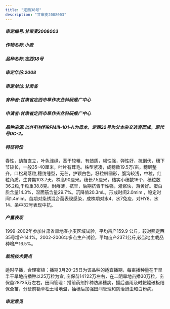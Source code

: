 ```yaml
---
title: "定西38号"
description: "甘审麦2008003"
---
```

##### 审定编号:甘审麦2008003

##### 作物名称:小麦

##### 品种名称:定西38号

##### 审定年份:2008

##### 审定单位:甘肃省

##### 育种者:甘肃省定西市旱作农业科研推广中心

##### 申请者:甘肃省定西市旱作农业科研推广中心

##### 品种来源:以外引材料RFMⅢ-101-A为母本，定西32号为父本杂交选育而成，原代号DC-2。

##### 特征特性
春性，幼苗直立，叶色浅绿，茎干较粗、有蜡质，韧性强，弹性好，抗倒伏，穗下节较长，一般35-40厘米，叶片有茸毛。株型紧凑，成穗数19.5万/亩，穗层整齐，口松易落粒,穗纺缍型，无芒，护颖白色。籽粒椭圆形，腹沟较浅，中粒，红粒角质。生育期103.7天，株高90厘米。穗长7.5厘米，结实小穗数16个，穗粒数36.2粒,千粒重38.8克。耐瘠薄，抗旱，后期抗青干性强，灌浆快，落黄好。蛋白质含量14.3%，湿面筋含量29.7%。沉降值20.3mL，形成时间2.0mim ，稳定时间1.4mim。苗期对条绣混合菌表现感染，成株期对水4、水7免疫，对HY8、水14、条中32号表现中抗。

##### 产量表现
1999-2002年参加甘肃省旱地春小麦区域试验，平均亩产159.9 公斤，较对照定西35号增产14.1%。2002-2006年多点生产试验，平均亩产237.1公斤,较当地主栽品种增产16.5%。 

##### 栽培技术要点
适时早播，合理密植：播期3月20-25日为该品种的适宜播期，每亩播种量在干旱半干旱地亩播种以25万粒为宜, 亩保苗14?22万左右，在二阴旱地亩播30万粒，亩保苗28?35万左右。田间管理：播前药剂拌种防黑穗病，播后遇雨及时耙耱破板结保全苗，分蘖前锄草松土增地温，抽穗后加强田间管理和防治蚜虫和白粉病。

##### 审定意见

